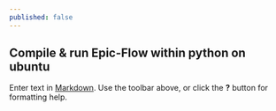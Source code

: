 ```yaml
---
published: false
---
```

## Compile & run Epic-Flow within python on ubuntu

Enter text in [Markdown](http://daringfireball.net/projects/markdown/). Use the toolbar above, or click the **?** button for formatting help.
